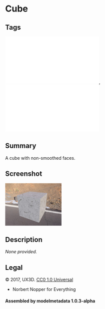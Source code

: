 # Cube

## Tags

![core](../../Models-core.md), ![testing](../../Models-testing.md)

## Summary

A cube with non-smoothed faces.

## Screenshot

![screenshot](screenshot/screenshot.jpg)

## Description

_None provided._

## Legal

&copy; 2017, UX3D. [CC0 1.0 Universal](https://creativecommons.org/publicdomain/zero/1.0/legalcode)

 - Norbert Nopper for Everything

#### Assembled by modelmetadata 1.0.3-alpha
